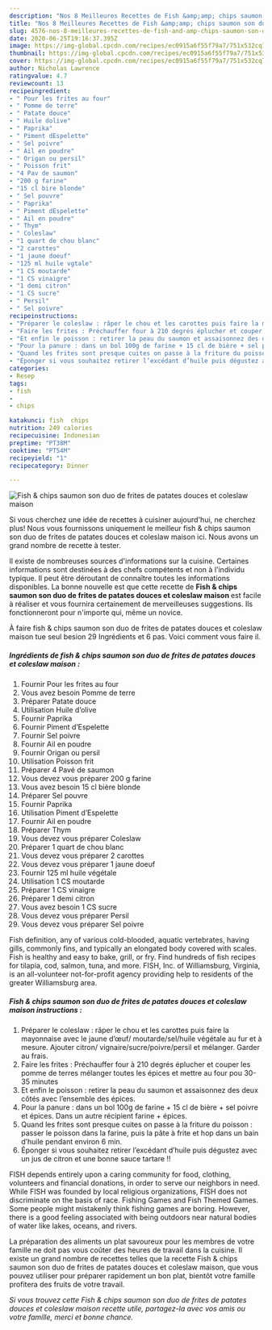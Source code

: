 ```yaml
---
description: "Nos 8 Meilleures Recettes de Fish &amp;amp; chips saumon son duo de frites de patates douces et coleslaw maison"
title: "Nos 8 Meilleures Recettes de Fish &amp;amp; chips saumon son duo de frites de patates douces et coleslaw maison"
slug: 4576-nos-8-meilleures-recettes-de-fish-and-amp-chips-saumon-son-duo-de-frites-de-patates-douces-et-coleslaw-maison
date: 2020-06-25T19:16:37.395Z
image: https://img-global.cpcdn.com/recipes/ec0915a6f55f79a7/751x532cq70/fish-chips-saumon-son-duo-de-frites-de-patates-douces-et-coleslaw-maison-photo-principale-de-la-recette.jpg
thumbnail: https://img-global.cpcdn.com/recipes/ec0915a6f55f79a7/751x532cq70/fish-chips-saumon-son-duo-de-frites-de-patates-douces-et-coleslaw-maison-photo-principale-de-la-recette.jpg
cover: https://img-global.cpcdn.com/recipes/ec0915a6f55f79a7/751x532cq70/fish-chips-saumon-son-duo-de-frites-de-patates-douces-et-coleslaw-maison-photo-principale-de-la-recette.jpg
author: Nicholas Lawrence
ratingvalue: 4.7
reviewcount: 13
recipeingredient:
- " Pour les frites au four"
- " Pomme de terre"
- " Patate douce"
- " Huile dolive"
- " Paprika"
- " Piment dEspelette"
- " Sel poivre"
- " Ail en poudre"
- " Origan ou persil"
- " Poisson frit"
- "4 Pav de saumon"
- "200 g farine"
- "15 cl bire blonde"
- " Sel pouvre"
- " Paprika"
- " Piment dEspelette"
- " Ail en poudre"
- " Thym"
- " Coleslaw"
- "1 quart de chou blanc"
- "2 carottes"
- "1 jaune doeuf"
- "125 ml huile vgtale"
- "1 CS moutarde"
- "1 CS vinaigre"
- "1 demi citron"
- "1 CS sucre"
- " Persil"
- " Sel poivre"
recipeinstructions:
- "Préparer le coleslaw : râper le chou et les carottes puis faire la mayonnaise avec le jaune d’œuf/ moutarde/sel/huile végétale au fur et à mesure. Ajouter citron/ vignaire/sucre/poivre/persil et mélanger. Garder au frais."
- "Faire les frites : Préchauffer four à 210 degrés éplucher et couper les pomme de terres mélanger toutes les épices et mettre au four pou 30-35 minutes"
- "Et enfin le poisson : retirer la peau du saumon et assaisonnez des deux côtés avec l’ensemble des épices."
- "Pour la panure : dans un bol 100g de farine + 15 cl de bière + sel poivre et épices. Dans un autre récipient farine + épices."
- "Quand les frites sont presque cuites on passe à la friture du poisson : passer le poisson dans la farine, puis la pâte à frite et hop dans un bain d’huile pendant environ 6 min."
- "Éponger si vous souhaitez retirer l’excédant d’huile puis dégustez avec un jus de citron et une bonne sauce tartare !!"
categories:
- Resep
tags:
- fish
- 
- chips

katakunci: fish  chips 
nutrition: 249 calories
recipecuisine: Indonesian
preptime: "PT38M"
cooktime: "PT54M"
recipeyield: "1"
recipecategory: Dinner

---
```



![Fish &amp; chips saumon son duo de frites de patates douces et coleslaw maison](https://img-global.cpcdn.com/recipes/ec0915a6f55f79a7/751x532cq70/fish-chips-saumon-son-duo-de-frites-de-patates-douces-et-coleslaw-maison-photo-principale-de-la-recette.jpg)

Si vous cherchez une idée de recettes à cuisiner aujourd'hui, ne cherchez plus! Nous vous fournissons uniquement le meilleur fish &amp; chips saumon son duo de frites de patates douces et coleslaw maison ici. Nous avons un grand nombre de recette à tester.

Il existe de nombreuses sources d'informations sur la cuisine. Certaines informations sont destinées à des chefs compétents et non à l'individu typique. Il peut être déroutant de connaître toutes les informations disponibles. La bonne nouvelle est que cette recette de <strong> Fish &amp; chips saumon son duo de frites de patates douces et coleslaw maison </strong> est facile à réaliser et vous fournira certainement de merveilleuses suggestions. Ils fonctionneront pour n'importe qui, même un novice.

<!--inarticleads1-->

À faire fish &amp; chips saumon son duo de frites de patates douces et coleslaw maison tue seul besion 29 Ingrédients et 6 pas. Voici comment vous faire il.

##### Ingrédients de fish &amp; chips saumon son duo de frites de patates douces et coleslaw maison :

1. Fournir  Pour les frites au four
1. Vous avez besoin  Pomme de terre
1. Préparer  Patate douce
1. Utilisation  Huile d’olive
1. Fournir  Paprika
1. Fournir  Piment d’Espelette
1. Fournir  Sel poivre
1. Fournir  Ail en poudre
1. Fournir  Origan ou persil
1. Utilisation  Poisson frit
1. Préparer 4 Pavé de saumon
1. Vous devez vous préparer 200 g farine
1. Vous avez besoin 15 cl bière blonde
1. Préparer  Sel pouvre
1. Fournir  Paprika
1. Utilisation  Piment d’Espelette
1. Fournir  Ail en poudre
1. Préparer  Thym
1. Vous devez vous préparer  Coleslaw
1. Préparer 1 quart de chou blanc
1. Vous devez vous préparer 2 carottes
1. Vous devez vous préparer 1 jaune doeuf
1. Fournir 125 ml huile végétale
1. Utilisation 1 CS moutarde
1. Préparer 1 CS vinaigre
1. Préparer 1 demi citron
1. Vous avez besoin 1 CS sucre
1. Vous devez vous préparer  Persil
1. Vous devez vous préparer  Sel poivre


Fish definition, any of various cold-blooded, aquatic vertebrates, having gills, commonly fins, and typically an elongated body covered with scales. Fish is healthy and easy to bake, grill, or fry. Find hundreds of fish recipes for tilapia, cod, salmon, tuna, and more. FISH, Inc. of Williamsburg, Virginia, is an all-volunteer not-for-profit agency providing help to residents of the greater Williamsburg area. 

<!--inarticleads2-->

##### Fish &amp; chips saumon son duo de frites de patates douces et coleslaw maison instructions :

1. Préparer le coleslaw : râper le chou et les carottes puis faire la mayonnaise avec le jaune d’œuf/ moutarde/sel/huile végétale au fur et à mesure. Ajouter citron/ vignaire/sucre/poivre/persil et mélanger. Garder au frais.
1. Faire les frites : Préchauffer four à 210 degrés éplucher et couper les pomme de terres mélanger toutes les épices et mettre au four pou 30-35 minutes
1. Et enfin le poisson : retirer la peau du saumon et assaisonnez des deux côtés avec l’ensemble des épices.
1. Pour la panure : dans un bol 100g de farine + 15 cl de bière + sel poivre et épices. Dans un autre récipient farine + épices.
1. Quand les frites sont presque cuites on passe à la friture du poisson : passer le poisson dans la farine, puis la pâte à frite et hop dans un bain d’huile pendant environ 6 min.
1. Éponger si vous souhaitez retirer l’excédant d’huile puis dégustez avec un jus de citron et une bonne sauce tartare !!


FISH depends entirely upon a caring community for food, clothing, volunteers and financial donations, in order to serve our neighbors in need. While FISH was founded by local religious organizations, FISH does not discriminate on the basis of race. Fishing Games and Fish Themed Games. Some people might mistakenly think fishing games are boring. However, there is a good feeling associated with being outdoors near natural bodies of water like lakes, oceans, and rivers. 

<!--inarticleads1-->

<p>
La préparation des aliments un plat savoureux pour les membres de votre famille ne doit pas vous coûter des heures de travail dans la cuisine. Il existe un grand nombre de recettes telles que la recette Fish &amp; chips saumon son duo de frites de patates douces et coleslaw maison, que vous pouvez utiliser pour préparer rapidement un bon plat, bientôt votre famille profitera des fruits de votre travail.
</p>

<p>
<i>Si vous trouvez cette Fish &amp; chips saumon son duo de frites de patates douces et coleslaw maison recette utile, partagez-la avec vos amis ou votre famille, merci et bonne chance.</i>
</p>
